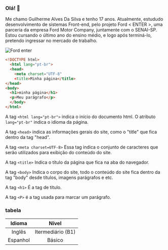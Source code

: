 ### Olá! 👋

Me chamo Guilherme Alves Da Silva e tenho 17 anos. Atualmente, estududo desenvolvimento de sistemas Front-end, pelo projeto Ford < ENTER >,
uma parceria da empresa Ford Motor Company, juntamente com o SENAI-SP. Estou cursando o último ano do ensino médio, e logo após terminá-lo, pretendo
ingressar no mercado de trabalho.

![Ford enter](https://lets.events/blog/wp-content/uploads/2023/01/programacao.jpg)


```html
<!DOCTYPE html>
  <html lang="pt-br">
  <head>
    <meta charset="UTF-8"
    <title>Minha página</title>
</head>
<body>
  <h1>minha página</h1>
  <p>Meu parágrafo</p>
  </body>
</html>
```
A tag `<html lang="pt-br">` indica o início do documento html. O atributo
`lang="pt-br"` indica o idioma da página.

A tag `<head>` indica as informações gerais do site, como o "title" que fica dentro da tag "head".

A tag `<meta charset=UTF-8>` Essa tag indica o conjunto de caracteres que serão utilizados para 
exibição do conteúdo do site.

A tag `<title>` Indica o título da página que fica na aba do navegador.

A tag `<body>` Indica o corpo do site, todo o conteúdo do site fica dentro da tag "body"
desde títulos, imagens parágrafos e etc.

A tag `<h1>` É a tag de titulo.

A tag `<P>` é a tag usada para marcar um parágrafo.

### tabela

Idioma  | Nível
:---------: | :------:
Inglês | Itermediário (B1)
Espanhol | Básico
